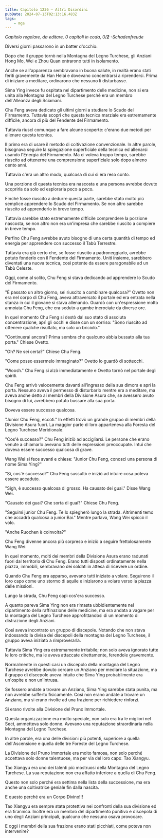 ```yaml
---
title: Capitolo 1236 – Altri Disordini
pubDate: 2024-07-13T02:13:16.483Z
tags:
    - mga
---
```



<em>Capitolo regolare,
da editare,
0 capitoli in coda, 0/<strong>2</strong>
-Schadenfreude</em>


Diversi giorni passarono in un batter d'occhio.


Dopo che il gruppo tornò nella Montagna del Legno Turchese, gli Anziani Hong Mo, Wei e Zhou Quan entrarono tutti in isolamento.


Anche se all'apparenza sembravano in buona salute, in realtà erano stati feriti gravemente da Han Helai e dovevano concentrarsi a riprendersi. Prima di iniziare a meditare, ordinarono che nessuno li disturbasse.


Sima Ying invece fu ospitata nel dipartimento delle medicine, non si era unita alla Montagna del Legno Turchese perché era un membro dell'Alleanza degli Sciamani.


Chu Feng aveva dedicato gli ultimi giorni a studiare lo Scudo del Firmamento. Tuttavia scoprì che questa tecnica marziale era estremamente difficile, ancora di più del Fendente del Firmamento.


Tuttavia riuscì comunque a fare alcune scoperte: c'erano due metodi per allenare questa tecnica.


Il primo era di usare il metodo di coltivazione convenzionale. In altre parole, bisognava seguire la spiegazione superficiale della tecnica ed allenarsi usando l'Energia del Firmamento. Ma ci voleva troppo tempo, sarebbe riuscito ad ottenerne una comprensione superficiale solo dopo almeno cento anni.


Tuttavia c'era un altro modo, qualcosa di cui si era reso conto.


Una porzione di questa tecnica era nascosta e una persona avrebbe dovuto scoprirla da solo ed esplorarla poco a poco.


Finché fosse riuscito a dedurre questa parte, sarebbe stato molto più semplice apprendere lo Scudo del Firmamento. Se non altro sarebbe riuscito ad apprenderlo in breve tempo.


Tuttavia sarebbe stato estremamente difficile comprendere la porzione nascosta, se non altro non era un'impresa che sarebbe riuscito a compiere in breve tempo.


Perfino Chu Feng avrebbe avuto bisogno di una certa quantità di tempo ed energia per apprendere con successo il Tabù Terrestre.


Tuttavia era già certo che, se fosse riuscito a padroneggiarlo, avrebbe potuto fonderlo con il Fendente del Firmamento. Uniti insieme, sarebbero diventati una nuova tecnica, così potente da essere paragonabile ad un Tabù Celeste.


Oggi, come al solito, Chu Feng si stava dedicando ad apprendere lo Scudo del Firmamento.


"È passato un altro giorno, sei riuscito a combinare qualcosa?" Ovetto non era nel corpo di Chu Feng, aveva attraversato il portale ed era entrata nella stanza in cui il giovane si stava allenando. Guardò con un'espressione molto annoiata Chu Feng, che era seduto a gambe incrociate da diverse ore.


In quel momento Chu Feng si destò dal suo stato di assoluta concentrazione, aprì gli occhi e disse con un sorriso: "Sono riuscito ad ottenere qualche risultato, ma solo un briciolo."


"Continuerai ancora? Prima sembra che qualcuno abbia bussato alla tua porta." Chiese Ovetto.


"Oh? Ne sei certa?" Chiese Chu Feng.


"Come posso essermelo immaginato?" Ovetto lo guardò di sottecchi.


"Woosh." Chu Feng si alzò immediatamente e Ovetto tornò nel portale degli spiriti.


Chu Feng arrivò velocemente davanti all'ingresso della sua dimora e aprì la porta. Nessuno aveva il permesso di disturbarlo mentre era a meditare, ma aveva anche detto ai membri della Divisione Asura che, se avessero avuto bisogno di lui, avrebbero potuto bussare alla sua porta.


Doveva essere successo qualcosa.


"Junior Chu Feng, eccoti." In effetti trovò un grande gruppo di membri della Divisione Asura fuori. La maggior parte di loro apparteneva alla Foresta del Legno Turchese Meridionale.


"Cos'è successo?" Chu Feng iniziò ad accigliarsi. Le persone che erano venute a chiamarlo avevano tutti delle espressioni preoccupate. Intuì che doveva essere successo qualcosa di grave.


Wang Wei si fece avanti e chiese: "Junior Chu Feng, conosci una persona di nome Sima Ying?"


"Sì, cos'è successo?" Chu Feng sussultò e iniziò ad intuire cosa poteva essere accaduto.


"Sigh, è successo qualcosa di grosso. Ha causato dei guai." Disse Wang Wei.


"Causato dei guai? Che sorta di guai?" Chiese Chu Feng.


"Seguimi junior Chu Feng. Te lo spiegherò lungo la strada. Altrimenti temo che accadrà qualcosa a junior Bai." Mentre parlava, Wang Wei spiccò il volo.


"Anche Ruochen è coinvolta?"


Chu Feng divenne ancora più sorpreso e iniziò a seguire frettolosamente Wang Wei.


In quel momento, molti dei membri della Divisione Asura erano radunati fuori dal territorio di Chu Feng. Erano tutti disposti ordinatamente nella piazza, immobili, sembravano dei soldati in attesa di ricevere un ordine.


Quando Chu Feng era apparso, avevano tutti iniziato a volare. Seguirono il loro capo come uno stormo di aquile e iniziarono a volare verso la piazza delle missioni.


Lungo la strada, Chu Feng capì cos'era successo.


A quanto pareva Sima Ying non era rimasta ubbidientemente nel dipartimento della raffinazione delle medicine, ma era andata a vagare per la montagna del Legno Turchese approfittandosi di un momento di distrazione degli Anziani.


Così aveva incontrato un gruppo di discepole. Notando che non stava indossando la divisa dei discepoli della montagna del Legno Turchese, il gruppo aveva iniziato a rimproverarla.


Tuttavia Sima Ying era estremamente irritabile; non solo aveva ignorato tutte le loro critiche, ma le aveva attaccate direttamente, ferendole gravemente.


Normalmente in questi casi un discepolo della montagna del Legno Turchese avrebbe dovuto cercare un Anziano per mediare la situazione, ma il gruppo di discepole aveva intuito che Sima Ying probabilmente era un'ospite e non un'intrusa.


Se fossero andate a trovare un Anziano, Sima Ying sarebbe stata punita, ma non avrebbe sofferto fisicamente. Così non erano andate a trovare un Anziano, ma si erano rivolte ad una frazione per richiedere rinforzi.


Si erano rivolte alla Divisione del Pruno Immortale.


Questa organizzazione era molto speciale, non solo era tra le migliori nel Sect, ammetteva solo donne. Avevano una reputazione straordinaria nella Montagna del Legno Turchese.


In altre parole, era una delle divisioni più potenti, superiore a quella dell'Ascensione e quella delle tre Foreste del Legno Turchese.


La Divisione del Pruno Immortale era molto famosa, non solo perché accettava solo donne talentuose, ma per via del loro capo: Tao Xiangyu.


Tao Xiangyu era uno dei talenti più mostruosi della Montagna del Legno Turchese. La sua reputazione non era affatto inferiore a quella di Chu Feng.


Questo non solo perché era settima nella lista della successione, ma era anche una coltivatrice geniale fin dalla nascita.


E questo perché era un Corpo Divino!!!


Tao Xiangyu era sempre stata protettiva nei confronti della sua divisione ed era tirannica. Inoltre era un membro del dipartimento punitivo e discepola di uno degli Anziani principali, qualcuno che nessuno osava provocare.


E oggi i membri della sua frazione erano stati picchiati, come poteva non intervenire?
